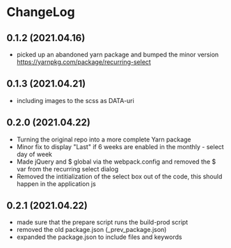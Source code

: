 # ChangeLog

## 0.1.2 (2021.04.16)
* picked up an abandoned yarn package and bumped the minor version https://yarnpkg.com/package/recurring-select

## 0.1.3 (2021.04.21)
* including images to the scss as DATA-uri

## 0.2.0 (2021.04.22)
* Turning the original repo into a more complete Yarn package
* Minor fix to display "Last" if 6 weeks are enabled in the monthly - select day of week
* Made jQuery and $ global via the webpack.config and removed the $ var from the recurring select dialog
* Removed the intitialization of the select box out of the code, this should happen in the application js

## 0.2.1 (2021.04.22)
* made sure that the prepare script runs the build-prod script
* removed the old package.json (_prev_package.json)
* expanded the package.json to include files and keywords

